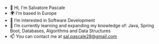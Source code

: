 - 👋 Hi, I'm Salvatore Pascale
- 🌍 I'm based in Europe
- 👀 I’m interested in Software Development
- 🌱 I’m currently learning and expanding my knowledge of: Java, Spring Boot, Databases, Algorithms and Data Structures
- 📫 You can contact me at sal.pascale28@gmail.com

<!---
Salvatore1337/Salvatore1337 is a ✨ special ✨ repository because its `README.md` (this file) appears on your GitHub profile.
You can click the Preview link to take a look at your changes.
--->
